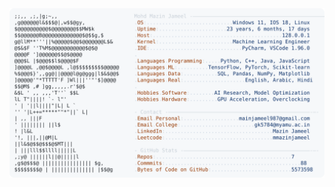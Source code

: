 <picture>
  <source srcset="https://raw.githubusercontent.com/mmazinjameel/mmazinjameel/main/dark_mode.svg?v=1747930397" media="(prefers-color-scheme: dark)">
  <img src="https://raw.githubusercontent.com/mmazinjameel/mmazinjameel/main/light_mode.svg?v=1747930397">
</picture>
